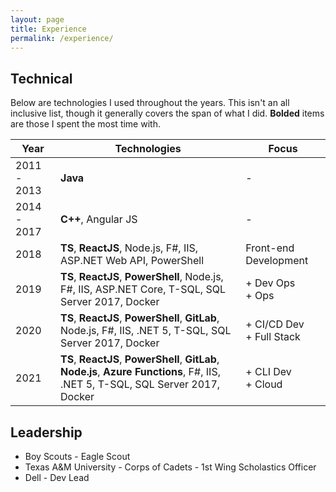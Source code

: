 ```yaml
---
layout: page
title: Experience
permalink: /experience/
---
```


<h2 id="header-2" class="header-level-2">Technical</h2>

Below are technologies I used throughout the years. This isn't an all inclusive list, though it generally covers the span of what I did. **Bolded** items are those I spent the most time with. 

| Year | Technologies | Focus |
| ---- | ------------ | - |
| 2011 - 2013 | **Java** | - |
| 2014 - 2017 | **C++**, Angular JS | - |
| 2018 | **TS**, **ReactJS**, Node.js, F#, IIS, ASP.NET Web API, PowerShell | Front-end Development |
| 2019 | **TS**, **ReactJS**, **PowerShell**, Node.js, F#, IIS, ASP.NET Core, T-SQL, SQL Server 2017, Docker | + Dev Ops <br> + Ops |
| 2020 | **TS**, **ReactJS**, **PowerShell**, **GitLab**, Node.js, F#, IIS, .NET 5, T-SQL, SQL Server 2017, Docker | + CI/CD Dev <br> + Full Stack
| 2021 | **TS**, **ReactJS**, **PowerShell**, **GitLab**, **Node.js**, **Azure Functions**, F#, IIS, .NET 5, T-SQL, SQL Server 2017, Docker | + CLI Dev<br> + Cloud|

<h2 id="header-2" class="header-level-2">Leadership</h2>

- Boy Scouts - Eagle Scout
- Texas A&M University - Corps of Cadets - 1st Wing Scholastics Officer
- Dell - Dev Lead
